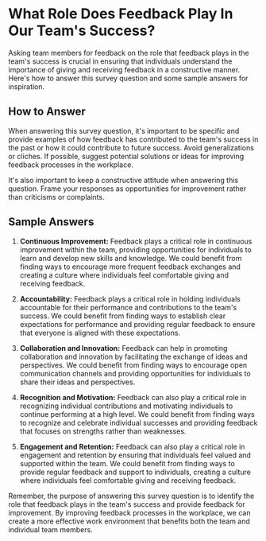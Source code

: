 What Role Does Feedback Play In Our Team's Success?
==========================================================================

Asking team members for feedback on the role that feedback plays in the team's success is crucial in ensuring that individuals understand the importance of giving and receiving feedback in a constructive manner. Here's how to answer this survey question and some sample answers for inspiration.

How to Answer
-------------

When answering this survey question, it's important to be specific and provide examples of how feedback has contributed to the team's success in the past or how it could contribute to future success. Avoid generalizations or cliches. If possible, suggest potential solutions or ideas for improving feedback processes in the workplace.

It's also important to keep a constructive attitude when answering this question. Frame your responses as opportunities for improvement rather than criticisms or complaints.

Sample Answers
--------------

1. **Continuous Improvement:** Feedback plays a critical role in continuous improvement within the team, providing opportunities for individuals to learn and develop new skills and knowledge. We could benefit from finding ways to encourage more frequent feedback exchanges and creating a culture where individuals feel comfortable giving and receiving feedback.

2. **Accountability:** Feedback plays a critical role in holding individuals accountable for their performance and contributions to the team's success. We could benefit from finding ways to establish clear expectations for performance and providing regular feedback to ensure that everyone is aligned with these expectations.

3. **Collaboration and Innovation:** Feedback can help in promoting collaboration and innovation by facilitating the exchange of ideas and perspectives. We could benefit from finding ways to encourage open communication channels and providing opportunities for individuals to share their ideas and perspectives.

4. **Recognition and Motivation:** Feedback can also play a critical role in recognizing individual contributions and motivating individuals to continue performing at a high level. We could benefit from finding ways to recognize and celebrate individual successes and providing feedback that focuses on strengths rather than weaknesses.

5. **Engagement and Retention:** Feedback can also play a critical role in engagement and retention by ensuring that individuals feel valued and supported within the team. We could benefit from finding ways to provide regular feedback and support to individuals, creating a culture where individuals feel comfortable giving and receiving feedback.

Remember, the purpose of answering this survey question is to identify the role that feedback plays in the team's success and provide feedback for improvement. By improving feedback processes in the workplace, we can create a more effective work environment that benefits both the team and individual team members.
